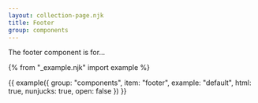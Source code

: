 ```yaml
---
layout: collection-page.njk
title: Footer
group: components
---
```


The footer component is for...

{% from "_example.njk" import example %}

{{ example({ group: "components", item: "footer", example: "default", html: true, nunjucks: true, open: false }) }}

